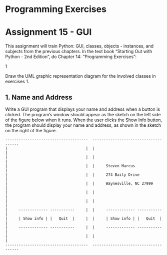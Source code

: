 # Programming Exercises #
# Assignment 15 - GUI #

This assignment will train Python: GUI, classes, objects - instances, and
subjects from the previous chapters.
In the text book “Starting Out with Python - 2nd Edition”, do 
Chapter 14: “Programming Exercises”:

 1
 
 Draw the UML graphic representation diagram for the involved classes in
 exercises 1.

## 1. Name and Address ##
Write a GUI program that displays your name and address when a button is
clicked. The program’s window should appear as the sketch on the left side
of the figure below when it runs.
When the user clicks the Show Info button, the program should display your
name and address, as shown in the sketch on the right of the figure.


    -------------------------------------  -------------------------------------
    |                                   |  |                                   |
    |                                   |  |                                   |
    |                                   |  |     Steven Marcus                 |
    |                                   |  |     274 Baily Drive               |
    |                                   |  |     Waynesville, NC 27999         |
    |                                   |  |                                   |
    |                                   |  |                                   |
    |     ------------- -----------     |  |     ------------- -----------     | 
    |     | Show info | |   Quit  |     |  |     | Show info | |   Quit  |     |
    |     ------------- -----------     |  |     ------------- -----------     | 
    |                                   |  |                                   |
    -------------------------------------  -------------------------------------